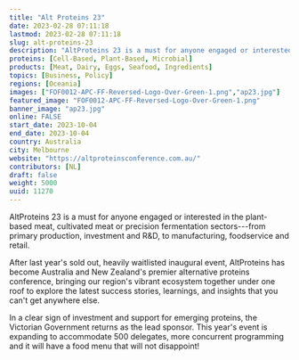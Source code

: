```yaml
---
title: "Alt Proteins 23"
date: 2023-02-28 07:11:18
lastmod: 2023-02-28 07:11:18
slug: alt-proteins-23
description: "AltProteins 23 is a must for anyone engaged or interested in the plant-based meat, cultivated meat or precision fermentation sectors—from primary production, investment and R&D, to manufacturing, foodservice and retail.After last year’s sold out, heavily waitlisted inaugural event, AltProteins has become Australia and New Zealand's premier alternative proteins conference, bringing our region’s vibrant ecosystem together under one roof to explore the latest success stories, learnings, and insights that you can’t get anywhere else."
proteins: [Cell-Based, Plant-Based, Microbial]
products: [Meat, Dairy, Eggs, Seafood, Ingredients]
topics: [Business, Policy]
regions: [Oceania]
images: ["FOF0012-APC-FF-Reversed-Logo-Over-Green-1.png","ap23.jpg"]
featured_image: "FOF0012-APC-FF-Reversed-Logo-Over-Green-1.png"
banner_image: "ap23.jpg"
online: FALSE
start_date: 2023-10-04
end_date: 2023-10-04
country: Australia
city: Melbourne
website: "https://altproteinsconference.com.au/"
contributors: [NL]
draft: false
weight: 5000
uuid: 11270
---
```

AltProteins 23 is a must for anyone engaged or interested in the
plant-based meat, cultivated meat or precision fermentation
sectors---from primary production, investment and R&D, to manufacturing,
foodservice and retail.

After last year's sold out, heavily waitlisted inaugural event,
AltProteins has become Australia and New Zealand\'s premier alternative
proteins conference, bringing our region's vibrant ecosystem together
under one roof to explore the latest success stories, learnings, and
insights that you can't get anywhere else.

In a clear sign of investment and support for emerging proteins, the
Victorian Government returns as the lead sponsor. This year's event is
expanding to accommodate 500 delegates, more concurrent programming and
it will have a food menu that will not disappoint!
